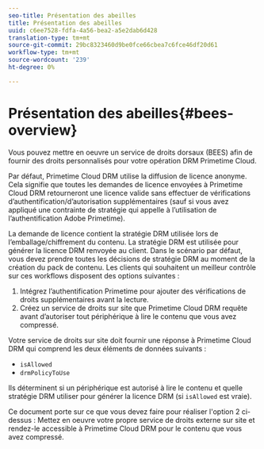 ```yaml
---
seo-title: Présentation des abeilles
title: Présentation des abeilles
uuid: c6ee7528-fdfa-4a56-bea2-a5e2dab6d428
translation-type: tm+mt
source-git-commit: 29bc8323460d9be0fce66cbea7c6fce46df20d61
workflow-type: tm+mt
source-wordcount: '239'
ht-degree: 0%

---
```



# Présentation des abeilles{#bees-overview}

Vous pouvez mettre en oeuvre un service de droits dorsaux (BEES) afin de fournir des droits personnalisés pour votre opération DRM Primetime Cloud.

Par défaut, Primetime Cloud DRM utilise la diffusion de licence anonyme. Cela signifie que toutes les demandes de licence envoyées à Primetime Cloud DRM retourneront une licence valide sans effectuer de vérifications d’authentification/d’autorisation supplémentaires (sauf si vous avez appliqué une contrainte de stratégie qui appelle à l’utilisation de l’authentification Adobe Primetime).

La demande de licence contient la stratégie DRM utilisée lors de l’emballage/chiffrement du contenu. La stratégie DRM est utilisée pour générer la licence DRM renvoyée au client. Dans le scénario par défaut, vous devez prendre toutes les décisions de stratégie DRM au moment de la création du pack de contenu. Les clients qui souhaitent un meilleur contrôle sur ces workflows disposent des options suivantes :

1. Intégrez l’authentification Primetime pour ajouter des vérifications de droits supplémentaires avant la lecture.
1. Créez un service de droits sur site que Primetime Cloud DRM requête avant d’autoriser tout périphérique à lire le contenu que vous avez compressé.

Votre service de droits sur site doit fournir une réponse à Primetime Cloud DRM qui comprend les deux éléments de données suivants :

* `isAllowed`
* `drmPolicyToUse`

Ils déterminent si un périphérique est autorisé à lire le contenu et quelle stratégie DRM utiliser pour générer la licence DRM (si `isAllowed` est vraie).

Ce document porte sur ce que vous devez faire pour réaliser l&#39;option 2 ci-dessus : Mettez en oeuvre votre propre service de droits externe sur site et rendez-le accessible à Primetime Cloud DRM pour le contenu que vous avez compressé.
